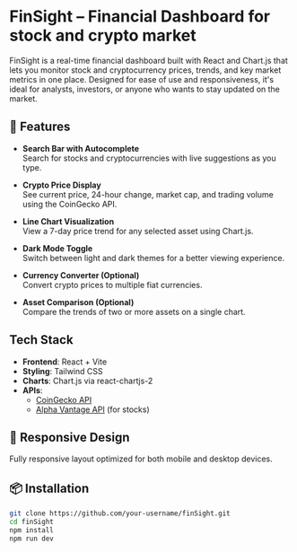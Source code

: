 # FinSight –  Financial Dashboard for stock and crypto market

FinSight is a real-time financial dashboard built with React and Chart.js that lets you monitor stock and cryptocurrency prices, trends, and key market metrics in one place. Designed for ease of use and responsiveness, it's ideal for analysts, investors, or anyone who wants to stay updated on the market.

## 🚀 Features

-  **Search Bar with Autocomplete**  
  Search for stocks and cryptocurrencies with live suggestions as you type.

-  **Crypto Price Display**  
  See current price, 24-hour change, market cap, and trading volume using the CoinGecko API.

-  **Line Chart Visualization**  
  View a 7-day price trend for any selected asset using Chart.js.

-  **Dark Mode Toggle**  
  Switch between light and dark themes for a better viewing experience.

-  **Currency Converter (Optional)**  
  Convert crypto prices to multiple fiat currencies.

-  **Asset Comparison (Optional)**  
  Compare the trends of two or more assets on a single chart.

##  Tech Stack

- **Frontend**: React + Vite
- **Styling**: Tailwind CSS
- **Charts**: Chart.js via react-chartjs-2
- **APIs**:
  - [CoinGecko API](https://www.coingecko.com/en/api)
  - [Alpha Vantage API](https://www.alphavantage.co/documentation/) (for stocks)

## 📱 Responsive Design

Fully responsive layout optimized for both mobile and desktop devices.

## 📦 Installation

```bash
git clone https://github.com/your-username/finSight.git
cd finSight
npm install
npm run dev
